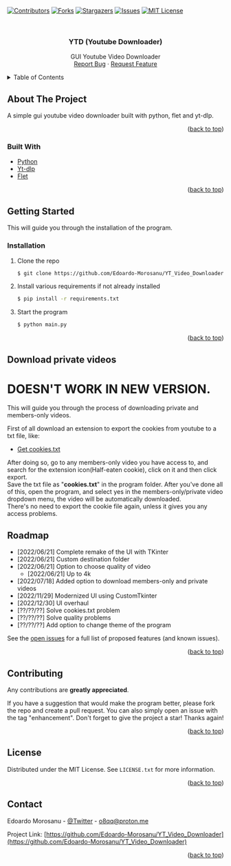<div id="top"></div>

[![Contributors][contributors-shield]][contributors-url]
[![Forks][forks-shield]][forks-url]
[![Stargazers][stars-shield]][stars-url]
[![Issues][issues-shield]][issues-url]
[![MIT License][license-shield]][license-url]



<!-- PROJECT LOGO -->
<br />
<div align="center">

<h3 align="center">YTD (Youtube Downloader)</h3>

  <p align="center">
    GUI Youtube Video Downloader
    <br>
    <a href="https://github.com/Edoardo-Morosanu/YT_Video_Downloader/issues">Report Bug</a>
    ·
    <a href="https://github.com/Edoardo-Morosanu/YT_Video_Downloader/issues">Request Feature</a>
  </p>
</div>



<!-- TABLE OF CONTENTS -->
<details>
  <summary>Table of Contents</summary>
  <ol>
    <li>
      <a href="#about-the-project">About The Project</a>
      <ul>
        <li><a href="#built-with">Built With</a></li>
      </ul>
    </li>
    <li>
      <a href="#getting-started">Getting Started</a>
      <ul>
        <li><a href="#prerequisites">Prerequisites</a></li>
        <li><a href="#installation">Installation</a></li>
      </ul>
    </li>
    <li><a href="#download-private-videos">Download private/members-only videos</li>
    <li><a href="#roadmap">Roadmap</a></li>
    <li><a href="#contributing">Contributing</a></li>
    <li><a href="#license">License</a></li>
    <li><a href="#contact">Contact</a></li>
  </ol>
</details>



<!-- ABOUT THE PROJECT -->
## About The Project

A simple gui youtube video downloader built with python, flet and yt-dlp. 

<p align="right">(<a href="#top">back to top</a>)</p>



### Built With

* [Python](https://www.python.org/)
* [Yt-dlp](https://github.com/yt-dlp/yt-dlp)
* [Flet](https://flet.dev/)

<p align="right">(<a href="#top">back to top</a>)</p>

## Getting Started
This will guide you through the installation of the program.

### Installation

1. Clone the repo
   ```sh
   $ git clone https://github.com/Edoardo-Morosanu/YT_Video_Downloader.git
   ```
2. Install various requirements if not already installed
   ```sh
   $ pip install -r requirements.txt
   ```
3. Start the program
    ```sh
    $ python main.py
   ```


<p align="right">(<a href="#top">back to top</a>)</p>

## Download private videos

<H1>DOESN'T WORK IN NEW VERSION.</H1>

This will guide you through the process of downloading private and members-only videos.

First of all download an extension to export the cookies from youtube to a txt file, like:
* [Get cookies.txt](https://chrome.google.com/webstore/detail/get-cookiestxt/bgaddhkoddajcdgocldbbfleckgcbcid?hl=en)

After doing so, go to any members-only video you have access to, and search for the extension icon(Half-eaten cookie), click on it and then click export.<br/>
Save the txt file as "**cookies.txt**" in the program folder. After you've done all of this, open the program, and select yes in the members-only/private video dropdown menu, the video will be automatically downloaded. <br/>
There's no need to export the cookie file again, unless it gives you any access problems.

<!-- ROADMAP -->
## Roadmap

- [2022/06/21] Complete remake of the UI with TKinter
- [2022/06/21] Custom destination folder
- [2022/06/21] Option to choose quality of video
  - [2022/06/21] Up to 4k
- [2022/07/18] Added option to download members-only and private videos
- [2022/11/29] Modernized UI using CustomTkinter
- [2022/12/30] UI overhaul
- [??/??/??] Solve cookies.txt problem
- [??/??/??] Solve quality problems
- [??/??/??] Add option to change theme of the program

See the [open issues](https://github.com/Edoardo-Morosanu/YT_Video_Downloader/issues) for a full list of proposed features (and known issues).

<p align="right">(<a href="#top">back to top</a>)</p>



<!-- CONTRIBUTING -->
## Contributing

Any contributions are **greatly appreciated**.

If you have a suggestion that would make the program better, please fork the repo and create a pull request. You can also simply open an issue with the tag "enhancement".
Don't forget to give the project a star! Thanks again!

<p align="right">(<a href="#top">back to top</a>)</p>



<!-- LICENSE -->
## License

Distributed under the MIT License. See `LICENSE.txt` for more information.

<p align="right">(<a href="#top">back to top</a>)</p>



<!-- CONTACT -->
## Contact

Edoardo Morosanu - [@Twitter](https://twitter.com/EdoardoMorosanu) - o8qq@proton.me

Project Link: [https://github.com/Edoardo-Morosanu/YT_Video_Downloader](https://github.com/Edoardo-Morosanu/YT_Video_Downloader)

<p align="right">(<a href="#top">back to top</a>)</p>



<!-- MARKDOWN LINKS & IMAGES -->
<!-- https://www.markdownguide.org/basic-syntax/#reference-style-links -->
[contributors-shield]: https://img.shields.io/github/contributors/Edoardo-Morosanu/YT_Video_Downloader.svg?style=for-the-badge
[contributors-url]: https://github.com/Edoardo-Morosanu/YT_Video_Downloader/graphs/contributors
[forks-shield]: https://img.shields.io/github/forks/Edoardo-Morosanu/YT_Video_Downloader.svg?style=for-the-badge
[forks-url]: https://github.com/Edoardo-Morosanu/YT_Video_Downloader/network/members
[stars-shield]: https://img.shields.io/github/stars/Edoardo-Morosanu/YT_Video_Downloader.svg?style=for-the-badge
[stars-url]: https://github.com/Edoardo-Morosanu/YT_Video_Downloader/stargazers
[issues-shield]: https://img.shields.io/github/issues/Edoardo-Morosanu/YT_Video_Downloader.svg?style=for-the-badge
[issues-url]: https://github.com/Edoardo-Morosanu/YT_Video_Downloader/issues
[license-shield]: https://img.shields.io/github/license/Edoardo-Morosanu/YT_Video_Downloader.svg?style=for-the-badge
[license-url]: https://github.com/Edoardo-Morosanu/YT_Video_Downloader/blob/master/LICENSE.txt
